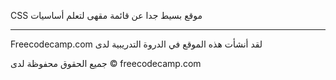 CSS موقع بسيط جدا عن قائمة مقهى لتعلم أساسيات 


----------------------------------------------------
Freecodecamp.com لقد أنشأت هذه الموقع في الدروة التدريبية لدى 

جميع الحقوق محفوظة لدى 
© freecodecamp.com